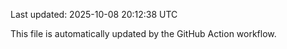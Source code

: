 Last updated: 2025-10-08 20:12:38 UTC

This file is automatically updated by the GitHub Action workflow.
